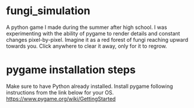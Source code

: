 # fungi_simulation
A python game I made during the summer after high school. I was experimenting with the ability of pygame to render details and constant changes pixel-by-pixel. Imagine it as a red forest of fungi reaching upward towards you. Click anywhere to clear it away, only for it to regrow.
# pygame installation steps
Make sure to have Python already installed. Install pygame following instructions from the link below for your OS.
https://www.pygame.org/wiki/GettingStarted

